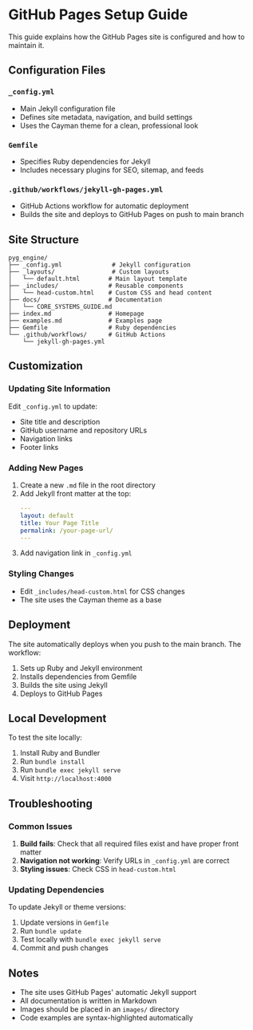 # GitHub Pages Setup Guide

This guide explains how the GitHub Pages site is configured and how to maintain it.

## Configuration Files

### `_config.yml`
- Main Jekyll configuration file
- Defines site metadata, navigation, and build settings
- Uses the Cayman theme for a clean, professional look

### `Gemfile`
- Specifies Ruby dependencies for Jekyll
- Includes necessary plugins for SEO, sitemap, and feeds

### `.github/workflows/jekyll-gh-pages.yml`
- GitHub Actions workflow for automatic deployment
- Builds the site and deploys to GitHub Pages on push to main branch

## Site Structure

```
pyg_engine/
├── _config.yml              # Jekyll configuration
├── _layouts/                # Custom layouts
│   └── default.html        # Main layout template
├── _includes/              # Reusable components
│   └── head-custom.html    # Custom CSS and head content
├── docs/                   # Documentation
│   └── CORE_SYSTEMS_GUIDE.md
├── index.md                # Homepage
├── examples.md             # Examples page
├── Gemfile                 # Ruby dependencies
└── .github/workflows/      # GitHub Actions
    └── jekyll-gh-pages.yml
```

## Customization

### Updating Site Information
Edit `_config.yml` to update:
- Site title and description
- GitHub username and repository URLs
- Navigation links
- Footer links

### Adding New Pages
1. Create a new `.md` file in the root directory
2. Add Jekyll front matter at the top:
   ```yaml
   ---
   layout: default
   title: Your Page Title
   permalink: /your-page-url/
   ---
   ```
3. Add navigation link in `_config.yml`

### Styling Changes
- Edit `_includes/head-custom.html` for CSS changes
- The site uses the Cayman theme as a base

## Deployment

The site automatically deploys when you push to the main branch. The workflow:

1. Sets up Ruby and Jekyll environment
2. Installs dependencies from Gemfile
3. Builds the site using Jekyll
4. Deploys to GitHub Pages

## Local Development

To test the site locally:

1. Install Ruby and Bundler
2. Run `bundle install`
3. Run `bundle exec jekyll serve`
4. Visit `http://localhost:4000`

## Troubleshooting

### Common Issues

1. **Build fails**: Check that all required files exist and have proper front matter
2. **Navigation not working**: Verify URLs in `_config.yml` are correct
3. **Styling issues**: Check CSS in `head-custom.html`

### Updating Dependencies

To update Jekyll or theme versions:
1. Update versions in `Gemfile`
2. Run `bundle update`
3. Test locally with `bundle exec jekyll serve`
4. Commit and push changes

## Notes

- The site uses GitHub Pages' automatic Jekyll support
- All documentation is written in Markdown
- Images should be placed in an `images/` directory
- Code examples are syntax-highlighted automatically 